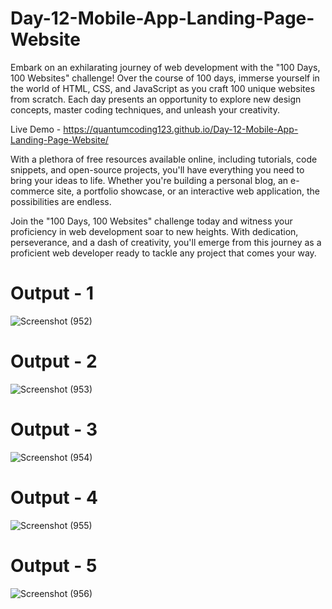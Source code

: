 # Day-12-Mobile-App-Landing-Page-Website

Embark on an exhilarating journey of web development with the "100 Days, 100 Websites" challenge! Over the course of 100 days, immerse yourself in the world of HTML, CSS, and JavaScript as you craft 100 unique websites from scratch. Each day presents an opportunity to explore new design concepts, master coding techniques, and unleash your creativity.

Live Demo - https://quantumcoding123.github.io/Day-12-Mobile-App-Landing-Page-Website/



With a plethora of free resources available online, including tutorials, code snippets, and open-source projects, you'll have everything you need to bring your ideas to life. Whether you're building a personal blog, an e-commerce site, a portfolio showcase, or an interactive web application, the possibilities are endless.

Join the "100 Days, 100 Websites" challenge today and witness your proficiency in web development soar to new heights. With dedication, perseverance, and a dash of creativity, you'll emerge from this journey as a proficient web developer ready to tackle any project that comes your way.

# Output - 1

![Screenshot (952)](https://github.com/user-attachments/assets/c4c8ddbb-62e8-4819-8e4f-1444c66912b9)

# Output - 2

![Screenshot (953)](https://github.com/user-attachments/assets/a0d5a423-82fb-4ac7-90fa-5becb0a9ac4b)

# Output - 3

![Screenshot (954)](https://github.com/user-attachments/assets/35a1f5de-a415-4472-bdd6-0df2cc76147e)

# Output - 4

![Screenshot (955)](https://github.com/user-attachments/assets/cab83d34-ee19-4269-b85e-3da5cf8b8eb7)

# Output - 5

![Screenshot (956)](https://github.com/user-attachments/assets/c73a9e05-6f84-4e78-ad30-84d957154af8)


